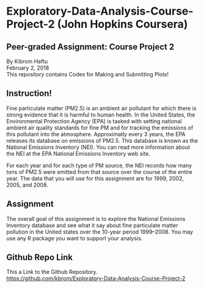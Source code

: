 # Exploratory-Data-Analysis-Course-Project-2  (John Hopkins  Coursera) <br />
## Peer-graded Assignment: Course Project 2
By Kibrom Haftu  <br />
February 2, 2018 <br />
This repository contains Codes for Making and Submitting Plots!
<br />
 
 ## Instruction!
Fine particulate matter (PM2.5) is an ambient air pollutant for which there is strong evidence that it is harmful to human health. In the United States, the Environmental Protection Agency (EPA) is tasked with setting national ambient air quality standards for fine PM and for tracking the emissions of this pollutant into the atmosphere. Approximatly every 3 years, the EPA releases its database on emissions of PM2.5. This database is known as the National Emissions Inventory (NEI). You can read more information about the NEI at the EPA National Emissions Inventory web site.

For each year and for each type of PM source, the NEI records how many tons of PM2.5 were emitted from that source over the course of the entire year. The data that you will use for this assignment are for 1999, 2002, 2005, and 2008.
## Assignment
The overall goal of this assignment is to explore the National Emissions Inventory database and see what it say about fine particulate matter pollution in the United states over the 10-year period 1999–2008. You may use any R package you want to support your analysis.
## Github Repo Link   
This a  Link to the Github Repository.<br />
https://github.com/kbrom/Exploratory-Data-Analysis-Course-Project-2
